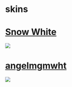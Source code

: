 # skins
# [Snow White](https://www.mediafire.com/file/7a6apxolmgssser/Snow_White.rar/file)
![](https://media.discordapp.net/attachments/802409609422962699/894129464081010688/unknown.png?width=1212&height=683)

# [angelmgmwht](https://drive.google.com/file/d/1lmeI45mOkANPEtHe2PDHM48LgxhmtT3K/view?usp=sharing)
![](https://media.discordapp.net/attachments/748348970044227588/894094379227152415/unknown.png?width=939&height=524)
